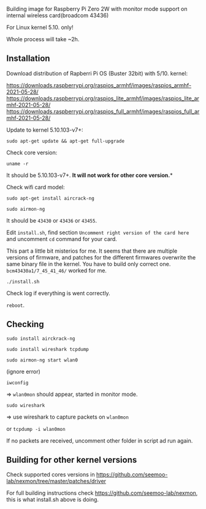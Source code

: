 Building image for Raspberry Pi Zero 2W with monitor mode support on internal wireless card(broadcom 43436)

For Linux kernel 5.10. only!

Whole process will take ~2h.

Installation
-
Download distribution of Rapberri Pi OS (Buster 32bit) with 5/10. kernel:

https://downloads.raspberrypi.org/raspios_armhf/images/raspios_armhf-2021-05-28/
https://downloads.raspberrypi.org/raspios_lite_armhf/images/raspios_lite_armhf-2021-05-28/
https://downloads.raspberrypi.org/raspios_full_armhf/images/raspios_full_armhf-2021-05-28/

Update to kernel 5.10.103-v7+:

```sudo apt-get update && apt-get full-upgrade```

Check core version:

```uname -r```

It should be 5.10.103-v7+. **It will not work for other core version.***

Check wifi card model:

```sudo apt-get install aircrack-ng```

```sudo airmon-ng```

It should be ```43430``` or ```43436``` or ```43455```.

Edit ```install.sh```, find section ```Uncomment right version of the card here``` and uncomment ```cd``` command for your card.

This part a little bit misterios for me. It seems that there are multiple versions of firmware, and patches for the different firmwares overwrite the same binary file in the kernel. You have to build only correct one.
```bcm43430a1/7_45_41_46/``` worked for me.


```./install.sh```

Check log if everything is went correctly.

```reboot```.


Checking
-
```sudo install airckrack-ng```

```sudo install wireshark tcpdump```

```sudo airmon-ng start wlan0```

(ignore error)

```iwconfig```

=> ```wlan0mon``` should appear, started in monitor mode.

```sudo wireshark```

=> use wireshark to capture packets on ```wlan0mon```

or ```tcpdump -i wlan0mon```

If no packets are received, uncomment other folder in script ad run again.

Building for other kernel versions
-

Check supported cores versions in https://github.com/seemoo-lab/nexmon/tree/master/patches/driver

For full building instructions check  https://github.com/seemoo-lab/nexmon, this is what install.sh above is doing.

